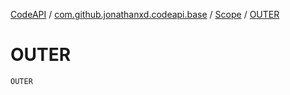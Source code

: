 [CodeAPI](../../index.md) / [com.github.jonathanxd.codeapi.base](../index.md) / [Scope](index.md) / [OUTER](.)

# OUTER

`OUTER`